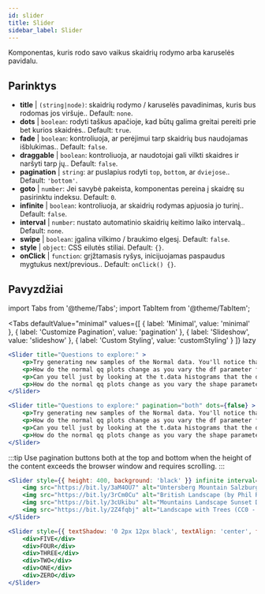 ```yaml
---
id: slider 
title: Slider
sidebar_label: Slider
---
```


Komponentas, kuris rodo savo vaikus skaidrių rodymo arba karuselės pavidalu.

## Parinktys

* __title__ | `(string|node)`: skaidrių rodymo / karuselės pavadinimas, kuris bus rodomas jos viršuje.. Default: `none`.
* __dots__ | `boolean`: rodyti taškus apačioje, kad būtų galima greitai pereiti prie bet kurios skaidrės.. Default: `true`.
* __fade__ | `boolean`: kontroliuoja, ar perėjimui tarp skaidrių bus naudojamas išblukimas.. Default: `false`.
* __draggable__ | `boolean`: kontroliuoja, ar naudotojai gali vilkti skaidres ir naršyti tarp jų.. Default: `false`.
* __pagination__ | `string`: ar puslapius rodyti `top`, `bottom`, ar `dviejose`.. Default: `'bottom'`.
* __goto__ | `number`: Jei savybė pakeista, komponentas pereina į skaidrę su pasirinktu indeksu. Default: `0`.
* __infinite__ | `boolean`: kontroliuoja, ar skaidrių rodymas apjuosia jo turinį.. Default: `false`.
* __interval__ | `number`: nustato automatinio skaidrių keitimo laiko intervalą.. Default: `none`.
* __swipe__ | `boolean`: įgalina vilkimo / braukimo elgesį. Default: `false`.
* __style__ | `object`: CSS eilutės stiliai. Default: `{}`.
* __onClick__ | `function`: grįžtamasis ryšys, inicijuojamas paspaudus mygtukus next/previous.. Default: `onClick() {}`.


## Pavyzdžiai


import Tabs from '@theme/Tabs';
import TabItem from '@theme/TabItem';

<Tabs
    defaultValue="minimal"
    values={[
        { label: 'Minimal', value: 'minimal' },
        { label: 'Customize Pagination', value: 'pagination' },
        { label: 'Slideshow', value: 'slideshow' },
        { label: 'Custom Styling', value: 'customStyling' }
    ]}
    lazy
>

<TabItem value="minimal">

```jsx live
<Slider title="Questions to explore:" >
    <p>Try generating new samples of the Normal data. You'll notice that the points don't always lie exactly on the line. This is typical variation. As you generate more random realizations of this plot you'll get better calibrated to the kind of deviation you can expect to see from this large a sample of Normal data.</p>
    <p>How do the normal qq plots change as you vary the df parameter for the t-distributed data?</p>
    <p>Can you tell just by looking at the t.data histograms that the data aren't normally distributed? Is it easier to tell from the QQ plots?</p>
    <p>How do the normal qq plots change as you vary the shape parameter in the gamma-distributed data?</p>
</Slider>
```

</TabItem>

<TabItem value="pagination">

```jsx live
<Slider title="Questions to explore:" pagination="both" dots={false} >
    <p>Try generating new samples of the Normal data. You'll notice that the points don't always lie exactly on the line. This is typical variation. As you generate more random realizations of this plot you'll get better calibrated to the kind of deviation you can expect to see from this large a sample of Normal data.</p>
    <p>How do the normal qq plots change as you vary the df parameter for the t-distributed data?</p>
    <p>Can you tell just by looking at the t.data histograms that the data aren't normally distributed? Is it easier to tell from the QQ plots?</p>
    <p>How do the normal qq plots change as you vary the shape parameter in the gamma-distributed data?</p>
</Slider>
```

:::tip
Use pagination buttons both at the top and bottom when the height of the content exceeds the browser window and requires scrolling.
:::

</TabItem>

<TabItem value="slideshow">

```jsx live
<Slider style={{ height: 400, background: 'black' }} infinite interval={2000} >
    <img src="https://bit.ly/3aM4OU7" alt="Untersberg Mountain Salzburg (by Giuseppe Milo, CC BY 3.0)" />
    <img src="https://bit.ly/3rCm0Cu" alt="British Landscape (by Phil Riley, Pixabay License)" />
    <img src="https://bit.ly/3cUkibu" alt="Mountains Landscape Sunset Dusk (Pixabay License)" />
    <img src="https://bit.ly/2Z4fqbj" alt="Landscape with Trees (CC0 - Public Domain)" /> 
</Slider>
```

</TabItem>

<TabItem value="customStyling">

```jsx live
<Slider style={{ textShadow: '0 2px 12px black', textAlign: 'center', fontSize: 90 }} infinite interval={1000} >
    <div>FIVE</div>
    <div>FOUR</div>
    <div>THREE</div>
    <div>TWO</div>
    <div>ONE</div>
    <div>ZERO</div>
</Slider>
```

</TabItem>

</Tabs>


